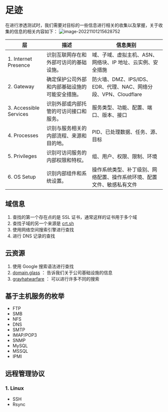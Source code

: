 # 足迹

在进行渗透测试时，我们需要对目标的一些信息进行相关的收集以及掌握，关于收集的信息的相关内容如下： ![image-20221101215628752](https://typora-1311404666.cos.ap-beijing.myqcloud.com/img/20221101215635.png)

| 层                      | 描述                      | 信息类别                                           |
| ---------------------- | ----------------------- | ---------------------------------------------- |
| 1. Internet Presence   | 识别互联网存在和外部可访问的基础设施。     | 域、子域、虚拟主机、ASN、网络块、IP 地址、云实例、安全措施               |
| 2. Gateway             | 确定保护公司外部和内部基础设施的可能安全措施。 | 防火墙、DMZ、IPS/IDS、EDR、代理、NAC、网络分段、VPN、Cloudflare |
| 3. Accessible Services | 识别外部或内部托管的可访问接口和服务。     | 服务类型、功能、配置、端口、版本、接口                            |
| 4. Processes           | 识别与服务相关的内部流程、来源和目的地。    | PID、已处理数据、任务、源、目标                              |
| 5. Privileges          | 识别可访问服务的内部权限和特权。        | 组、用户、权限、限制、环境                                  |
| 6. OS Setup            | 识别内部组件和系统设置。            | 操作系统类型、补丁级别、网络配置、操作系统环境、配置文件、敏感私有文件            |

## 域信息

1. 查找的第一个存在点的是 SSL 证书，通常这样的证书用于多个域
2. 查找子域的另一个来源是 [crt.sh](https://crt.sh/)
3. 使用网络空间搜索引擎进行查找
4. 进行 DNS 记录的查找

## 云资源

1. 使用 Google 搜索语法进行查找
2. [domain.glass](https://domain.glass/) ： 告诉我们关于公司基础设施的信息
3. [grayhatwarfare](https://buckets.grayhatwarfare.com/) ： 可以进行许多不同的搜索

## 基于主机服务的枚举

* FTP
* SMB
* NFS
* DNS
* SMTP
* IMAP/POP3
* SNMP
* MySQL
* MSSQL
* IPMI

## 远程管理协议

### 1. Linux

* SSH
* Rsync
